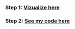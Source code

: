 ### **Step 1:** [Vizualize here](https://youtu.be/A1fc2Robnk0)

### **Step 2:** [See my code here](./Stack_Priority.java)

